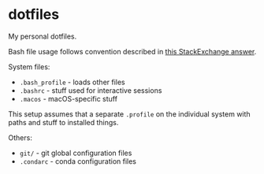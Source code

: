 # dotfiles

My personal dotfiles.

Bash file usage follows convention described in [this StackExchange answer](https://superuser.com/a/789465).

System files:

- `.bash_profile` - loads other files
- `.bashrc` - stuff used for interactive sessions
- `.macos` - macOS-specific stuff

This setup assumes that a separate `.profile` on the individual system with paths and stuff to installed things.

Others:

- `git/` - git global configuration files
- `.condarc` - conda configuration files
